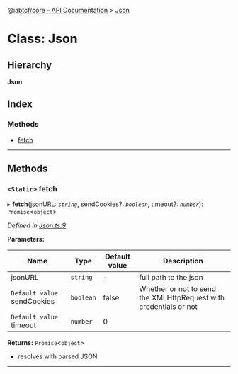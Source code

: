 [@iabtcf/core - API Documentation](../README.md) > [Json](../classes/json.md)

# Class: Json

## Hierarchy

**Json**

## Index

### Methods

* [fetch](json.md#fetch)

---

## Methods

<a id="fetch"></a>

### `<Static>` fetch

▸ **fetch**(jsonURL: *`string`*, sendCookies?: *`boolean`*, timeout?: *`number`*): `Promise`<`object`>

*Defined in [Json.ts:9](https://github.com/chrispaterson/iabtcf-es/blob/2c1666e/modules/core/src/Json.ts#L9)*

**Parameters:**

| Name | Type | Default value | Description |
| ------ | ------ | ------ | ------ |
| jsonURL | `string` | - |  full path to the json |
| `Default value` sendCookies | `boolean` | false |  Whether or not to send the XMLHttpRequest with credentials or not |
| `Default value` timeout | `number` | 0 |

**Returns:** `Promise`<`object`>
*   resolves with parsed JSON

___

